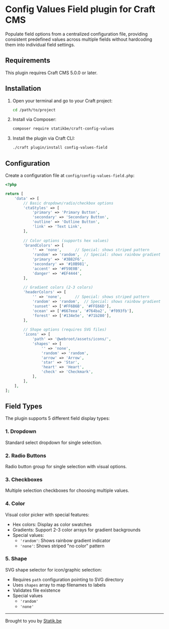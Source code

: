 # Config Values Field plugin for Craft CMS

Populate field options from a centralized configuration file, providing consistent predefined values across multiple fields without hardcoding them into individual field settings.

## Requirements
This plugin requires Craft CMS 5.0.0 or later.

## Installation

1. Open your terminal and go to your Craft project:
   ```bash
   cd /path/to/project
   ```

2. Install via Composer:
   ```bash
   composer require statikbe/craft-config-values
   ```

3. Install the plugin via Craft CLI:
   ```bash
   ./craft plugin/install config-values-field
   ```

## Configuration

Create a configuration file at `config/config-values-field.php`:

```php
<?php

return [
    'data' => [
        // Basic dropdown/radio/checkbox options
        'ctaStyles' => [
            'primary' => 'Primary Button',
            'secondary' => 'Secondary Button',
            'outline' => 'Outline Button',
            'link' => 'Text Link',
        ],
        
        // Color options (supports hex values)
        'brandColors' => [
            '' => 'none',      // Special: shows striped pattern
            'random' => 'random',  // Special: shows rainbow gradient
            'primary' => '#3B82F6',
            'secondary' => '#10B981',
            'accent' => '#F59E0B',
            'danger' => '#EF4444',
        ],
        
        // Gradient colors (2-3 colors)
        'headerColors' => [
            '' => 'none',      // Special: shows striped pattern
            'random' => 'random',  // Special: shows rainbow gradient
            'sunset' => ['#FF6B6B', '#FFE66D'],
            'ocean' => ['#667eea', '#764ba2', '#f093fb'],
            'forest' => ['#134e5e', '#71b280'],
        ],
        
        // Shape options (requires SVG files)
        'icons' => [
            'path' => '@webroot/assets/icons/',
            'shapes' => [
                '' => 'none',
                'random' => 'random',
                'arrow' => 'Arrow',
                'star' => 'Star',
                'heart' => 'Heart',
                'check' => 'Checkmark',
            ],
        ],
    ],
];
```

## Field Types

The plugin supports 5 different field display types:

### 1. Dropdown
Standard select dropdown for single selection.

### 2. Radio Buttons
Radio button group for single selection with visual options.

### 3. Checkboxes
Multiple selection checkboxes for choosing multiple values.

### 4. Color
Visual color picker with special features:
- Hex colors: Display as color swatches
- Gradients: Support 2-3 color arrays for gradient backgrounds
- Special values:
  - `'random'`: Shows rainbow gradient indicator
  - `'none'`: Shows striped "no color" pattern

### 5. Shape
SVG shape selector for icon/graphic selection:
- Requires `path` configuration pointing to SVG directory
- Uses `shapes` array to map filenames to labels
- Validates file existence
- Special values
  - `'random'`
  - `'none'`




---

Brought to you by [Statik.be](https://www.statik.be)